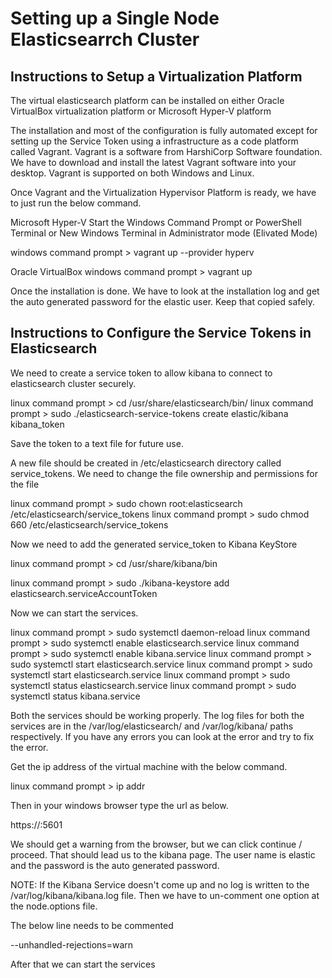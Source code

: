 # Setting up a Single Node Elasticsearrch Cluster

## Instructions to Setup a Virtualization Platform
The virtual elasticsearch platform can be installed on either Oracle VirtualBox virtualization platform or Microsoft Hyper-V platform

The installation and most of the configuration is fully automated except for setting up the Service Token using a infrastructure as a code platform called Vagrant. Vagrant is a software from HarshiCorp Software foundation. We have to download and install the latest Vagrant software into your desktop. Vagrant is supported on both Windows and Linux. 

Once Vagrant and the Virtualization Hypervisor Platform is ready, we have to just run the below command. 

Microsoft Hyper-V
Start the Windows Command Prompt or PowerShell Terminal or New Windows Terminal in Administrator mode (Elivated Mode)

windows command prompt > vagrant up --provider hyperv

Oracle VirtualBox
windows command prompt > vagrant up

Once the installation is done. We have to look at the installation log and get the auto generated password for the elastic user. Keep that copied safely. 

## Instructions to Configure the Service Tokens in Elasticsearch
We need to create a service token to allow kibana to connect to elasticsearch cluster securely. 

linux command prompt > cd /usr/share/elasticsearch/bin/
linux command prompt > sudo ./elasticsearch-service-tokens create elastic/kibana kibana_token

Save the token to a text file for future use. 

A new file should be created in /etc/elasticsearch directory called service_tokens. 
We need to change the file ownership and permissions for the file

linux command prompt > sudo chown root:elasticsearch /etc/elasticsearch/service_tokens
linux command prompt > sudo chmod 660 /etc/elasticsearch/service_tokens 

Now we need to add the generated service_token to Kibana KeyStore

linux command prompt > cd /usr/share/kibana/bin

linux command prompt > sudo ./kibana-keystore add elasticsearch.serviceAccountToken


Now we can start the services. 

linux command prompt > sudo systemctl daemon-reload
linux command prompt > sudo systemctl enable elasticsearch.service
linux command prompt > sudo systemctl enable kibana.service
linux command prompt > sudo systemctl start elasticsearch.service
linux command prompt > sudo systemctl start elasticsearch.service
linux command prompt > sudo systemctl status elasticsearch.service
linux command prompt > sudo systemctl status kibana.service

Both the services should be working properly. The log files for both the services are in the /var/log/elasticsearch/ and /var/log/kibana/ paths respectively. If you have any errors you can look at the error and try to fix the error. 

Get the ip address of the virtual machine with the below command. 

linux command prompt > ip addr

Then in your windows browser type the url as below. 

https://<ip address>:5601

We should get a warning from the browser, but we can click continue / proceed. That should lead us to the kibana page. The user name is elastic and the password is the auto generated password. 


NOTE: 
If the Kibana Service doesn't come up and no log is written to the /var/log/kibana/kibana.log file. Then we have to un-comment one option at the node.options file. 

The below line needs to be commented

--unhandled-rejections=warn 

After that we can start the services


